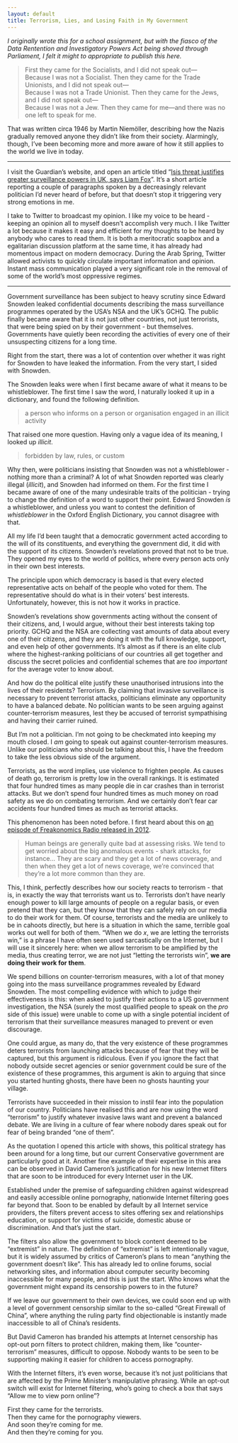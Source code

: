 ```yaml
---
layout: default
title: Terrorism, Lies, and Losing Faith in My Government
---
```


<i>I originally wrote this for a school assignment, but with the fiasco of the Data Rentention and Investigatory Powers Act being shoved through Parliament, I felt it might to appropriate to publish this here.</i>

> First they came for the Socialists, and I did not speak out—  
> Because I was not a Socialist.
> Then they came for the Trade Unionists, and I did not speak out—  
> Because I was not a Trade Unionist.
> Then they came for the Jews, and I did not speak out—  
> Because I was not a Jew.
> Then they came for me—and there was no one left to speak for me.

That was written circa 1946 by Martin Niemöller, describing how the Nazis gradually removed anyone they didn’t like from their society. Alarmingly, though, I’ve been becoming more and more aware of how it still applies to the world we live in today.

---- 

I visit the Guardian’s website, and open an article titled “[Isis threat justifies greater surveillance powers in UK, says Liam Fox](http://www.theguardian.com/uk-news/2014/jun/22/surveillance-powers-liam-fox-isis)”. It’s a short article reporting a couple of paragraphs spoken by a decreasingly relevant politician I’d never heard of before, but that doesn’t stop it triggering very strong emotions in me.

I take to Twitter to broadcast my opinion. I like my voice to be heard - keeping an opinion all to myself doesn’t accomplish very much. I like Twitter a lot because it makes it easy and efficient for my thoughts to be heard by anybody who cares to read them. It is both a meritocratic soapbox and a egalitarian discussion platform at the same time, it has already had momentous impact on modern democracy. During the Arab Spring, Twitter allowed activists to quickly circulate important information and opinion. Instant mass communication played a very significant role in the removal of some of the world’s most oppressive regimes.

---- 

Government surveillance has been subject to heavy scrutiny since Edward Snowden leaked confidential documents describing the mass surveillance programmes operated by the USA’s NSA and the UK’s GCHQ. The public finally became aware that it is not just other countries, not just terrorists, that were being spied on by their government - but themselves. Governments have quietly been recording the activities of every one of their unsuspecting citizens for a long time.

Right from the start, there was a lot of contention over whether it was right for Snowden to have leaked the information. From the very start, I sided with Snowden.

The Snowden leaks were when I first became aware of what it means to be whistleblower. The first time I saw the word, I naturally looked it up in a dictionary, and found the following definition.

> a person who informs on a person or organisation engaged in an illicit activity

That raised one more question. Having only a vague idea of its meaning, I looked up _illicit_.

> forbidden by law, rules, or custom

Why then, were politicians insisting that Snowden was not a whistleblower - nothing more than a criminal? A lot of what Snowden reported was clearly illegal (_illicit_), and Snowden had informed on them. For the first time I became aware of one of the many undesirable traits of the politician - trying to change the definition of a word to support their point. Edward Snowden *is* a whistleblower, and unless you want to contest the definition of _whistleblower_ in the Oxford English Dictionary, you cannot disagree with that.

All my life I’d been taught that a democratic government acted according to the will of its constituents, and everything the government did, it did with the support of its citizens. Snowden’s revelations proved that not to be true. They opened my eyes to the world of politics, where every person acts only in their own best interests.

The principle upon which democracy is based is that every elected representative acts on behalf of the people who voted for them. The representative should do what is in their voters’ best interests. Unfortunately, however, this is not how it works in practice.

Snowden’s revelations show governments acting without the consent of their citizens, and, I would argue, without their best interests taking top priority. GCHQ and the NSA are collecting vast amounts of data about every one of their citizens, and they are doing it with the full knowledge, support, and even help of other governments. It’s almost as if there is an elite club where the highest-ranking politicians of our countries all get together and discuss the secret policies and confidential schemes that are *too important* for the average voter to know about.

And how do the political elite justify these unauthorised intrusions into the lives of their residents? Terrorism. By claiming that invasive surveillance is necessary to prevent terrorist attacks, politicians eliminate any opportunity to have a balanced debate. No politician wants to be seen arguing against counter-terrorism measures, lest they be accused of terrorist sympathising and having their carrier ruined.

But I’m not a politician. I’m not going to be checkmated into keeping my mouth closed. I _am_ going to speak out against counter-terrorism measures. Unlike our politicians who should be talking about this, I have the freedom to take the less obvious side of the argument.

Terrorists, as the word implies, use violence to frighten people. As causes of death go, terrorism is pretty low in the overall rankings. It is estimated that four hundred times as many people die in car crashes than in terrorist attacks. But we don’t spend four hundred times as much money on road safety as we do on combating terrorism. And we certainly don’t fear car accidents four hundred times as much as terrorist attacks.

This phenomenon has been noted before. I first heard about this on [an episode of Freakonomics Radio released in 2012](http://freakonomics.com/2012/08/15/whats-more-dangerous-than-a-shark/ "What’s More Dangerous Than a Shark?").

> Human beings are generally quite bad at assessing risks. We tend to get worried about the big anomalous events - shark attacks, for instance… They are scary and they get a lot of news coverage, and then when they get a lot of news coverage, we’re convinced that they’re a lot more common than they are.

This, I think, perfectly describes how our society reacts to terrorism - that is, in exactly the way that terrorists want us to. Terrorists don’t have nearly enough power to kill large amounts of people on a regular basis, or even pretend that they can, but they know that they can safely rely on our media to do their work for them. Of course, terrorists and the media are unlikely to be in cahoots directly, but here is a situation in which the same, terrible goal works out well for both of them. “When we do _x_, we are letting the terrorists win,” is a phrase I have often seen used sarcastically on the Internet, but I will use it sincerely here: when we allow terrorism to be amplified by the media, thus creating terror, we are not just “letting the terrorists win”, __we are doing their work for them__.

We spend billions on counter-terrorism measures, with a lot of that money going into the mass surveillance programmes revealed by Edward Snowden. The most compelling evidence with which to judge their effectiveness is this: when asked to justify their actions to a US government investigation, the NSA (surely the most qualified people to speak on the _pro_ side of this issue) were unable to come up with a single potential incident of terrorism that their surveillance measures managed to prevent or even discourage.

One could argue, as many do, that the very existence of these programmes deters terrorists from launching attacks because of fear that they will be captured, but this argument is ridiculous. Even if you ignore the fact that nobody outside secret agencies or senior government could be sure of the existence of these programmes, this argument is akin to arguing that since you started hunting ghosts, there have been no ghosts haunting your village.

Terrorists have succeeded in their mission to instil fear into the population of our country. Politicians have realised this and are now using the word “terrorism” to justify whatever invasive laws want and prevent a balanced debate. We are living in a culture of fear where nobody dares speak out for fear of being branded “one of them”.

As the quotation I opened this article with shows, this political strategy has been around for a long time, but our current Conservative government are particularly good at it. Another fine example of their expertise in this area can be observed in David Cameron’s justification for his new Internet filters that are soon to be introduced for every Internet user in the UK.

Established under the premise of safeguarding children against widespread and easily accessible online pornography, nationwide Internet filtering goes far beyond that. Soon to be enabled by default by all Internet service providers, the filters prevent access to sites offering sex and relationships education, or support for victims of suicide, domestic abuse or discrimination. And that’s just the start.

The filters also allow the government to block content deemed to be “extremist” in nature. The definition of “extremist” is left intentionally vague, but it is widely assumed by critics of Cameron’s plans to mean “anything the government doesn’t like”. This has already led to online forums, social networking sites, and information about computer security becoming inaccessible for many people, and this is just the start. Who knows what the government might expand its censorship powers to in the future?

If we leave our government to their own devices, we could soon end up with a level of government censorship similar to the so-called “Great Firewall of China”, where anything the ruling party find objectionable is instantly made inaccessible to all of China’s residents.

But David Cameron has branded his attempts at Internet censorship has opt-out porn filters to protect children, making them, like “counter-terrorism” measures, difficult to oppose. Nobody wants to be seen to be supporting making it easier for children to access pornography.

With the Internet filters, it’s even worse, because it’s not just politicians that are affected by the Prime Minister’s manipulative phrasing. While an opt-out switch will exist for Internet filtering, who’s going to check a box that says “Allow me to view porn online”?

First they came for the terrorists.  
Then they came for the pornography viewers.  
And soon they’re coming for me.  
And then they’re coming for you.